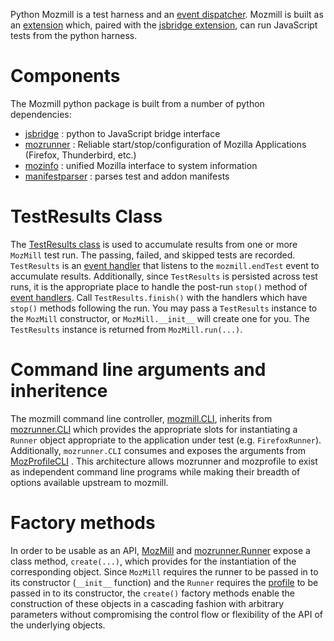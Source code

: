 Python Mozmill is a test harness and an [event dispatcher](/en/Mozmill/EventHandlers).
Mozmill is built as an [extension](https://github.com/mozautomation/mozmill/tree/master/mozmill/mozmill/extension)
which, paired with the 
[jsbridge extension](https://github.com/mozautomation/mozmill/tree/master/jsbridge/jsbridge/extension),
can run JavaScript tests from the python harness.


# Components

The Mozmill python package is built from a number of python dependencies:

- [jsbridge](/en/Mozmill/jsbridge) : python to JavaScript bridge interface
- [mozrunner](/en/Mozrunner) : Reliable start/stop/configuration of Mozilla Applications (Firefox, Thunderbird, etc.)
- [mozinfo](/en/Mozinfo) : unified Mozilla interface to system information
- [manifestparser](http://hg.mozilla.org/automation/ManifestDestiny) : parses test and addon manifests


# TestResults Class

The 
[TestResults class](https://github.com/mozautomation/mozmill/blob/master/mozmill/mozmill/__init__.py)
is used to accumulate results from one or more `MozMill` test run.
The passing, failed, and skipped tests are recorded.  `TestResults` is
an [event handler](/en/Mozmill/EventHandlers) that listens to the
`mozmill.endTest` event to accumulate results. Additionally, since
`TestResults` is persisted across test runs, it is the appropriate
place to handle the post-run `stop()` method of 
[event handlers](EventHandlers).  Call `TestResults.finish()` with the
handlers which have `stop()` methods following the run.
You may pass a `TestResults` instance to the `MozMill` constructor, or
`MozMill.__init__` will create one for you.  The `TestResults`
instance is returned from `MozMill.run(...)`. 


# Command line arguments and inheritence

The mozmill command line controller,
[mozmill.CLI](https://github.com/mozautomation/mozmill/blob/master/mozmill/mozmill/__init__.py),
inherits from [mozrunner.CLI](https://github.com/mozautomation/mozmill/blob/master/mozrunner/mozrunner/runner.py)
which provides the appropriate slots for instantiating a `Runner`
object appropriate to the application under test (e.g. `FirefoxRunner`).
Additionally, `mozrunner.CLI` consumes and exposes the arguments from
[MozProfileCLI](https://github.com/mozautomation/mozmill/blob/master/mozprofile/mozprofile/cli.py) .
This architecture allows mozrunner and mozprofile to exist as
independent command line programs while making their breadth of options
available upstream to mozmill.


# Factory methods

In order to be usable as an API, 
[MozMill](https://github.com/mozautomation/mozmill/blob/master/mozmill/mozmill/__init__.py)
and
[mozrunner.Runner](https://github.com/mozautomation/mozmill/blob/master/mozrunner/mozrunner/runner.py)
expose a class method, `create(...)`, which provides for the
instantiation of the corresponding object.  Since `MozMill` requires
the runner to be passed in to its constructor (`__init__` function)
and the `Runner` requires the [profile](/en/Mozprofile) to be passed
in to its constructor, the `create()` factory methods enable the
construction of these objects in a cascading fashion with arbitrary
parameters without compromising the control flow or flexibility of the
API of the underlying objects.


